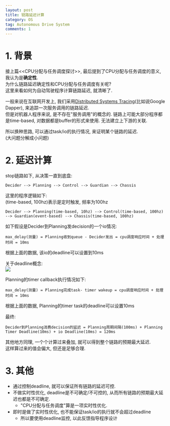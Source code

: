```yaml
---
layout: post
title: 链路延迟计算
category: OS
tag: Autonomous Drive System
comments: 1
---
```


# 1. 背景

接上篇<<CPU分配与任务调度探讨>>, 最后提到了CPU分配与任务调度的意义, 我认为是**确定性**.  
为什么链路延迟确定性和CPU分配与任务调度有关呢?   
这里来看如何为自动驾驶程序计算链路延迟, 就清晰了.

一般来说在互联网开发上, 我们采用[Distributed Systems Tracing](https://research.google.com/archive/papers/dapper-2010-1.pdf)(比如说Google Dapper), 来追踪一次服务调用的链路延迟.  
但是对机器人程序来说, 是不存在"服务调用"的概念的. 链路上可能大部分程序都是time-based, 对数据都是buffer的形式来使用. 无法建立上下游的关联.  

所以换种思路, 可以通过task/io的执行情况, 来证明某个链路的延迟.   
(大问题分解成小问题)


# 2. 延迟计算


stop链路如下, 从决策一直到底盘:
````
Decider --> Planning --> Control --> Guardian --> Chassis
````

这里的程序逻辑如下:  
(time-based, 100hz)表示是定时触发, 频率为100hz
````
Decider --> Planning(time-based, 10hz) --> Control(time-based, 100hz) --> Guardian(event-based) --> Chassis(time-based, 100hz)
````

如下假设是Decider到Planning发decision的一个io情况:
````
max_delay(测量) = Planning收到queue - Decider发出 = cpu调度响应时间 + 处理时间 = 10ms
````
根据上面的数据, 该io的deadline可以设置到10ms

关于deadline概念:  
![](https://img-blog.csdn.net/20150906162929354)


Planning的timer callback执行情况如下:
```
max_delay(测量) = Planning完成task- timer wakeup = cpu调度响应时间 + 处理时间 = 10ms
```
根据上面的数据, Planning的timer task的deadline可以设置10ms




最终: 
```
Decider到Planning消费decision的延迟 = Planning周期间隔(100ms) + Planning Timer Deadline(10ms) + io Deadline(10ms) = 120ms
```

其他地方同理, 一个个计算过来叠加, 就可以得到整个链路的预期最大延迟.  
这样算过来的值会偏大, 但还是足够合理.

# 3. 其他

* 通过控制deadline, 就可以保证所有链路的延迟可控.
* 不做实时性优化, deadline是不可确定/不可控的, 从而所有链路的预期最大延迟也都是不可确定.
    * "CPU分配与任务调度"算是一项实时性优化.
* 即时是做了实时性优化, 也不能保证task/io的执行就不会超过deadline
    * 所以要使用deadline监控, 以此反馈指导程序设计

